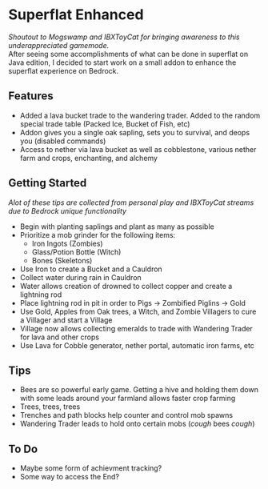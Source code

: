 # Superflat Enhanced
*Shoutout to Mogswamp and IBXToyCat for bringing awareness to this underappreciated gamemode.*  
After seeing some accomplishments of what can be done in superflat on Java edition, I decided to start work on a small addon to enhance the superflat experience on Bedrock.

## Features
- Added a lava bucket trade to the wandering trader. Added to the random special trade table (Packed Ice, Bucket of Fish, etc)
- Addon gives you a single oak sapling, sets you to survival, and deops you (disabled commands)
- Access to nether via lava bucket as well as cobblestone, various nether farm and crops, enchanting, and alchemy

## Getting Started
*Alot of these tips are collected from personal play and IBXToyCat streams due to Bedrock unique functionality*
- Begin with planting saplings and plant as many as possible
- Prioritize a mob grinder for the following items:
  - Iron Ingots (Zombies)
  - Glass/Potion Bottle (Witch)
  - Bones (Skeletons)
- Use Iron to create a Bucket and a Cauldron
- Collect water during rain in Cauldron
- Water allows creation of drowned to collect copper and create a lightning rod
- Place lightning rod in pit in order to Pigs -> Zombified Piglins -> Gold
- Use Gold, Apples from Oak trees, a Witch, and Zombie Villagers to cure a Villager and start a Village
- Village now allows collecting emeralds to trade with Wandering Trader for lava and other crops
- Use Lava for Cobble generator, nether portal, automatic iron farms, etc

## Tips
- Bees are so powerful early game. Getting a hive and holding them down with some leads around your farmland allows faster crop farming
- Trees, trees, trees
- Trenches and path blocks help counter and control mob spawns
- Wandering Trader leads to hold onto certain mobs (*cough* bees *cough*)

## To Do
- Maybe some form of achievment tracking?
- Some way to access the End?
